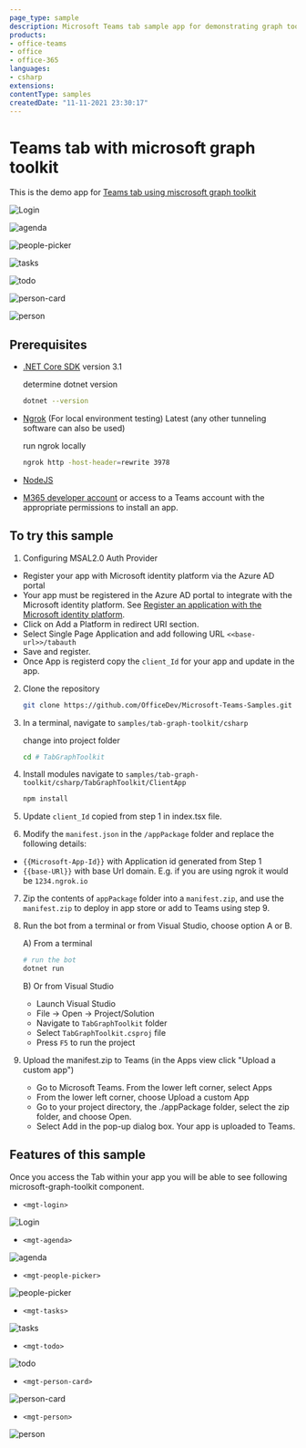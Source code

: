 ```yaml
---
page_type: sample
description: Microsoft Teams tab sample app for demonstrating graph toolkit component
products:
- office-teams
- office
- office-365
languages:
- csharp
extensions:
contentType: samples
createdDate: "11-11-2021 23:30:17"
---
```


# Teams tab with microsoft graph toolkit

This is the demo app for [Teams tab using miscrosoft graph toolkit](https://docs.microsoft.com/en-us/graph/toolkit/get-started/build-a-microsoft-teams-tab?tabs=unpkg%2Cjs)

![Login](TabGraphToolkit/Images/login.png)

![agenda](TabGraphToolkit/Images/agenda.png)

![people-picker](TabGraphToolkit/Images/people-picker.png)

![tasks](TabGraphToolkit/Images/tasks.png)

![todo](TabGraphToolkit/Images/todo.png)

![person-card](TabGraphToolkit/Images/person-card.png)

![person](TabGraphToolkit/Images/person.png)

## Prerequisites

- [.NET Core SDK](https://dotnet.microsoft.com/download) version 3.1

  determine dotnet version
  ```bash
  dotnet --version
  ```
- [Ngrok](https://ngrok.com/download) (For local environment testing) Latest (any other tunneling software can also be used)
  
  run ngrok locally
   ```bash
  ngrok http -host-header=rewrite 3978
  ```
  
-  [NodeJS](https://nodejs.org/en/)

-  [M365 developer account](https://docs.microsoft.com/en-us/microsoftteams/platform/concepts/build-and-test/prepare-your-o365-tenant) or access to a Teams account with the appropriate permissions to install an app.

## To try this sample

 1) Configuring MSAL2.0 Auth Provider
 - Register your app with Microsoft identity platform via the Azure AD portal
 - Your app must be registered in the Azure AD portal to integrate with the Microsoft identity platform. See [Register an application with the Microsoft identity platform](https://docs.microsoft.com/en-us/graph/auth-register-app-v2).
 - Click on Add a Platform in redirect URI section.
 - Select Single Page Application and add following URL `<<base-url>>/tabauth`
 - Save and register.
 - Once App is registerd copy the `client_Id` for your app and update in the app.

2) Clone the repository
   ```bash
   git clone https://github.com/OfficeDev/Microsoft-Teams-Samples.git
   ```
   
3) In a terminal, navigate to `samples/tab-graph-toolkit/csharp`

    change into project folder
    ```bash
    cd # TabGraphToolkit
    ```
4) Install modules
 navigate to `samples/tab-graph-toolkit/csharp/TabGraphToolkit/ClientApp`

    ```bash
    npm install
    ```
5) Update `client_Id` copied from step 1 in index.tsx file.  
 
6) Modify the `manifest.json` in the `/appPackage` folder and replace the following details:
  - `{{Microsoft-App-Id}}` with Application id generated from Step 1
  - `{{base-URl}}` with base Url domain. E.g. if you are using ngrok it would be `1234.ngrok.io`

7) Zip the contents of `appPackage` folder into a `manifest.zip`, and use the `manifest.zip` to deploy in app store or add to Teams using step 9.

8) Run the bot from a terminal or from Visual Studio, choose option A or B.
 
   A) From a terminal
     ```bash
     # run the bot
     dotnet run
     ```

   B) Or from Visual Studio
     - Launch Visual Studio
     - File -> Open -> Project/Solution
     - Navigate to `TabGraphToolkit` folder
     - Select `TabGraphToolkit.csproj` file
     - Press `F5` to run the project 

9) Upload the manifest.zip to Teams (in the Apps view click "Upload a custom app")
   - Go to Microsoft Teams. From the lower left corner, select Apps
   - From the lower left corner, choose Upload a custom App
   - Go to your project directory, the ./appPackage folder, select the zip folder, and choose Open.
   - Select Add in the pop-up dialog box. Your app is uploaded to Teams.
   
## Features of this sample
Once you access the Tab within your app you will be able to see following microsoft-graph-toolkit component. 

- `<mgt-login>`

![Login](TabGraphToolkit/Images/login.png)

- `<mgt-agenda>`

![agenda](TabGraphToolkit/Images/agenda.png)

- `<mgt-people-picker>`

![people-picker](TabGraphToolkit/Images/people-picker.png)

- `<mgt-tasks>`

![tasks](TabGraphToolkit/Images/tasks.png)

- `<mgt-todo>`

![todo](TabGraphToolkit/Images/todo.png)

- `<mgt-person-card>`

![person-card](TabGraphToolkit/Images/person-card.png)

- `<mgt-person>`

![person](TabGraphToolkit/Images/person.png)
